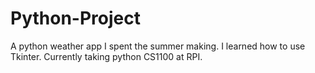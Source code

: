 # Python-Project
A python weather app I spent the summer making. I learned how to use Tkinter.
Currently taking python CS1100 at RPI.
